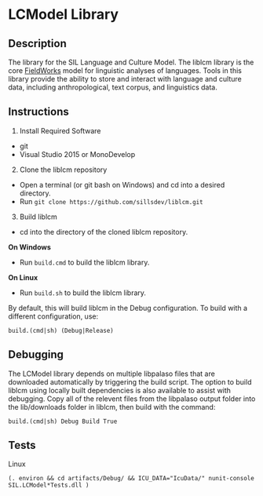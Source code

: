 LCModel Library
===============

Description
-----------

The library for the SIL Language and Culture Model.
The liblcm library is the core [FieldWorks](github.com/sillsdev/FieldWorks) model for linguistic analyses of languages. Tools in this library provide the ability to store and interact with language and culture data, including anthropological, text corpus, and linguistics data.

Instructions
------------

1. Install Required Software
- git
- Visual Studio 2015 or MonoDevelop

2. Clone the liblcm repository
- Open a terminal (or git bash on Windows) and cd into a desired directory.
- Run `git clone https://github.com/sillsdev/liblcm.git`

3. Build liblcm
- cd into the directory of the cloned liblcm repository.

**On Windows**
- Run `build.cmd` to build the liblcm library.

**On Linux**
- Run `build.sh` to build the liblcm library.

By default, this will build liblcm in the Debug configuration.
To build with a different configuration, use:

    build.(cmd|sh) (Debug|Release)

Debugging
---------

The LCModel library depends on multiple libpalaso files that are downloaded automatically by triggering the build script. The option to build liblcm using locally built dependencies is also available to assist with debugging. Copy all of the relevent files from the libpalaso output folder into the lib/downloads folder in liblcm, then build with the command:

    build.(cmd|sh) Debug Build True

Tests
-----

Linux

    (. environ && cd artifacts/Debug/ && ICU_DATA="IcuData/" nunit-console SIL.LCModel*Tests.dll )
